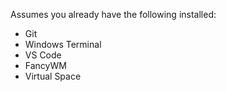 Assumes you already have the following installed:

- Git
- Windows Terminal
- VS Code
- FancyWM
- Virtual Space
